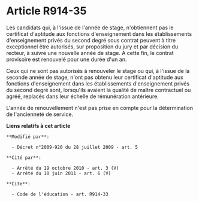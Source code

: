 # Article R914-35

Les candidats qui, à l'issue de l'année de stage, n'obtiennent pas le certificat d'aptitude aux fonctions d'enseignement dans
les établissements d'enseignement privés du second degré sous contrat peuvent à titre exceptionnel être autorisés, sur
proposition du jury et par décision du recteur, à suivre une nouvelle année de stage. A cette fin, le contrat provisoire est
renouvelé pour une durée d'un an. 

Ceux qui ne sont pas autorisés à renouveler le stage ou qui, à l'issue de la seconde année de stage, n'ont pas obtenu leur
certificat d'aptitude aux fonctions d'enseignement dans les établissements d'enseignement privés du second degré sont,
lorsqu'ils avaient la qualité de maître contractuel ou agréé, replacés dans leur échelle de rémunération antérieure. 

L'année de renouvellement n'est pas prise en compte pour la détermination de l'ancienneté de service.

**Liens relatifs à cet article**

	**Modifié par**:

	  - Décret n°2009-920 du 28 juillet 2009 - art. 5

	**Cité par**:

	  - Arrêté du 19 octobre 2010 - art. 3 (V)
	  - Arrêté du 10 juin 2011 - art. 6 (V)

	**Cite**:

	  - Code de l'éducation - art. R914-33
